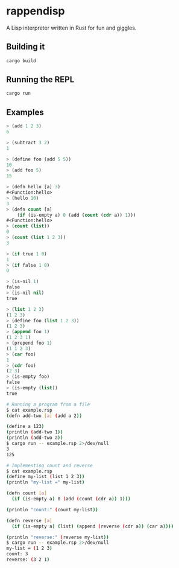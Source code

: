 rappendisp
====

A Lisp interpreter written in Rust for fun and giggles.

## Building it

```sh
cargo build
```

## Running the REPL

```sh
cargo run
```

## Examples

```lisp
> (add 1 2 3)
6
```

```lisp
> (subtract 3 2)
1
```

```lisp
> (define foo (add 5 5))
10
> (add foo 5)
15
```

```lisp
> (defn hello [a] 3)
#<Function:hello>
> (hello 10)
3
> (defn count [a]
    (if (is-empty a) 0 (add (count (cdr a)) 1)))
#<Function:hello>
> (count (list))
0
> (count (list 1 2 3))
3
```

```lisp
> (if true 1 0)
1
> (if false 1 0)
0
```

```lisp
> (is-nil 1)
false
> (is-nil nil)
true
```

```lisp
> (list 1 2 3)
(1 2 3)
> (define foo (list 1 2 3))
(1 2 3)
> (append foo 1)
(1 2 3 1)
> (prepend foo 1)
(1 1 2 3)
> (car foo)
1
> (cdr foo)
(2 3)
> (is-empty foo)
false
> (is-empty (list))
true
```

```sh
# Running a program from a file
$ cat example.rsp
(defn add-two [a] (add a 2))

(define a 123)
(println (add-two 1))
(println (add-two a))
$ cargo run -- example.rsp 2>/dev/null
3
125

# Implementing count and reverse
$ cat example.rsp
(define my-list (list 1 2 3))
(println "my-list =" my-list)

(defn count [a]
  (if (is-empty a) 0 (add (count (cdr a)) 1)))

(println "count:" (count my-list))

(defn reverse [a]
  (if (is-empty a) (list) (append (reverse (cdr a)) (car a))))

(println "reverse:" (reverse my-list))
$ cargo run -- example.rsp 2>/dev/null
my-list = (1 2 3)
count: 3
reverse: (3 2 1)
```
